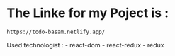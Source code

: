 ## <h1>The Linke for my Poject is :
    https://todo-basam.netlify.app/ 

Used technologist : 
    - react-dom
    - react-redux
    - redux

